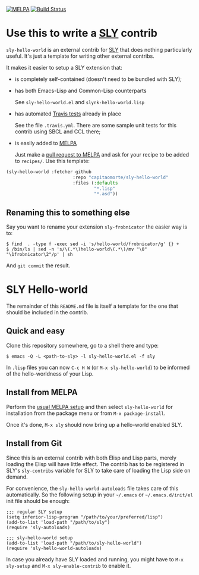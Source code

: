 [![MELPA](http://melpa.org/packages/sly-hello-world-badge.svg)](http://melpa.org/#/sly-hello-world)
[![Build Status](https://travis-ci.org/capitaomorte/sly-hello-world.svg?branch=master)](https://travis-ci.org/capitaomorte/sly-hello-world)

# Use this to write a [SLY][sly] contrib

`sly-hello-world` is an external contrib for [SLY][sly] that does
nothing particularly useful. It's just a template for writing other
external contribs.

It makes it easier to setup a SLY extension that:

* is completely self-contained (doesn't need to be bundled with SLY);

* has both Emacs-Lisp and Common-Lisp counterparts

  See `sly-hello-world.el` and `slynk-hello-world.lisp`

* has automated [Travis tests](https://travis-ci.org/capitaomorte/sly-hello-world) already in place

  See the file `.travis.yml`. There are some sample unit tests for
  this contrib using SBCL and CCL there;

* is easily added to [MELPA](http://melpa.org)

  Just make a [pull request to
  MELPA](https://github.com/milkypostman/melpa/pulls) and ask for your
  recipe to be added to `recipes/`. Use this template:

```lisp
(sly-hello-world :fetcher github
                         :repo "capitaomorte/sly-hello-world"
                         :files (:defaults
                                 "*.lisp"
                                 "*.asd"))
```
## Renaming this to something else

Say you want to rename your extension `sly-frobnicator` the easier way is to:

```
$ find  . -type f -exec sed -i 's/hello-world/frobnicator/g' {} +
$ /bin/ls | sed -n 's/\(.*\)hello-world\(.*\)/mv "\0" "\1frobnicator\2"/p' | sh
```

And `git commit` the result.

# SLY Hello-world

The remainder of this `README.md` file is itself a template for the
one that should be included in the contrib.

## Quick and easy

Clone this repository somewhere, go to a shell there and type:

```
$ emacs -Q -L <path-to-sly> -l sly-hello-world.el -f sly
```

In `.lisp` files you can now `C-c H W` (or `M-x sly-hello-world`) to
be informed of the hello-worldness of your Lisp.

## Install from MELPA

Perform the [usual MELPA setup](http://melpa.org) and then select
`sly-hello-world` for installation from the package menu or from `M-x
package-install`.

Once it's done, `M-x sly` should now bring up a hello-world enabled
SLY.

## Install from Git

Since this is an external contrib with both Elisp and Lisp parts,
merely loading the Elisp will have little effect. The contrib has to
be registered in SLY's `sly-contribs` variable for SLY to take care of
loading the Lisp side on demand.

For convenience, the `sly-hello-world-autoloads` file takes care
of this automatically. So the following setup in your `~/.emacs` or
`~/.emacs.d/init/el` init file should be enough:

```elisp
;;; regular SLY setup
(setq inferior-lisp-program "/path/to/your/preferred/lisp")
(add-to-list 'load-path "/path/to/sly")
(require 'sly-autoloads)

;;; sly-hello-world setup
(add-to-list 'load-path "/path/to/sly-hello-world")
(require 'sly-hello-world-autoloads)
```

In case you already have SLY loaded and running, you might have to
`M-x sly-setup` and `M-x sly-enable-contrib` to enable it.

[sly]: https://github.com/capitaomorte/sly





